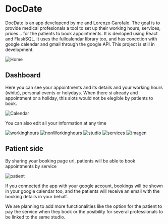# DocDate 

DocDate is an app developend by me and Lorenzo Garofalo. The goal is to provide medical profesionals a tool to set up their working hours, services, prices... for the patients to book appointments.
It is devloped using React and FlaskSQL. It uses the fullcalendar library too, and has conection with google calendar and gmail through the google API.
This project is still in development.


![Home](https://github.com/Yoel-Cabaleiro/DocDate/assets/113912282/4738f320-12ae-4c81-9fd2-346d3f2fbecb)


## Dashboard

Here you can see your appointments and its details and your working hours (white), personal events or holydays. When there si already and appointment or a holiday, this slots would not be elegible by patients to book.

![Calendar](https://github.com/Yoel-Cabaleiro/DocDate/assets/113912282/7d297608-cd54-4760-aaf7-963cc6f94408)

You can also edit all your information at any time

![workinghours](https://github.com/Yoel-Cabaleiro/DocDate/assets/113912282/7a95c7ec-e38b-4299-bc6c-e8aec2e481dc)
![nonWorkinghours](https://github.com/Yoel-Cabaleiro/DocDate/assets/113912282/cdfc2601-4b9c-4c42-a40d-fcdc7c6bb20d)
![studio](https://github.com/Yoel-Cabaleiro/DocDate/assets/113912282/889ab040-2a35-4544-9f53-493ebb5205ab)
![services](https://github.com/Yoel-Cabaleiro/DocDate/assets/113912282/7289a1d6-9a60-4b69-8c60-bb385d7fbe87)
![imagen](https://github.com/Yoel-Cabaleiro/DocDate/assets/113912282/6f03039b-219a-419f-bad4-ff463e5dc71e)

## Patient side

By sharing your booking page url, patients will be able to book appointments by service


![patient](https://github.com/Yoel-Cabaleiro/DocDate/assets/113912282/ddfe983c-dd41-4c52-8b0b-03da5632b1c3)


If you connected the app with your google account, bookings will be shown in your google calendar too, and the patients will receive an email with the booking details in your behalf.

We are planning to add more functionalities like the option for the patient to pay the service when they book or the posibility for several professionals to be linked to the same studio. 


